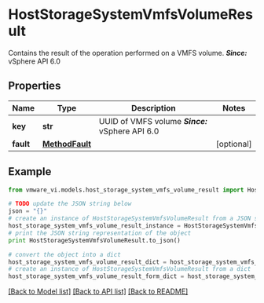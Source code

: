 # HostStorageSystemVmfsVolumeResult

Contains the result of the operation performed on a VMFS volume.  ***Since:*** vSphere API 6.0 

## Properties
Name | Type | Description | Notes
------------ | ------------- | ------------- | -------------
**key** | **str** | UUID of VMFS volume  ***Since:*** vSphere API 6.0  | 
**fault** | [**MethodFault**](MethodFault.md) |  | [optional] 

## Example

```python
from vmware_vi.models.host_storage_system_vmfs_volume_result import HostStorageSystemVmfsVolumeResult

# TODO update the JSON string below
json = "{}"
# create an instance of HostStorageSystemVmfsVolumeResult from a JSON string
host_storage_system_vmfs_volume_result_instance = HostStorageSystemVmfsVolumeResult.from_json(json)
# print the JSON string representation of the object
print HostStorageSystemVmfsVolumeResult.to_json()

# convert the object into a dict
host_storage_system_vmfs_volume_result_dict = host_storage_system_vmfs_volume_result_instance.to_dict()
# create an instance of HostStorageSystemVmfsVolumeResult from a dict
host_storage_system_vmfs_volume_result_form_dict = host_storage_system_vmfs_volume_result.from_dict(host_storage_system_vmfs_volume_result_dict)
```
[[Back to Model list]](../README.md#documentation-for-models) [[Back to API list]](../README.md#documentation-for-api-endpoints) [[Back to README]](../README.md)


